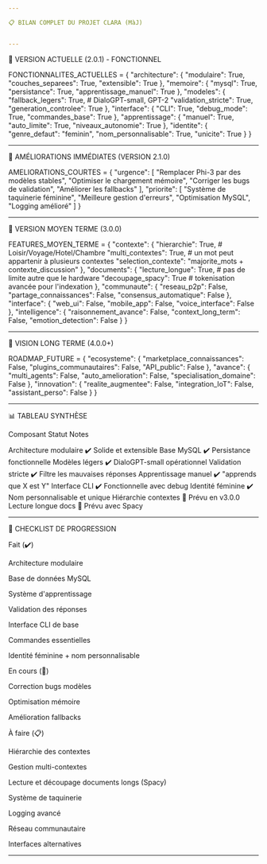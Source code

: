 ```yaml
---

📋 BILAN COMPLET DU PROJET CLARA (MàJ)


---
```


🎯 VERSION ACTUELLE (2.0.1) - FONCTIONNEL

FONCTIONNALITES_ACTUELLES = {
    "architecture": {
        "modulaire": True,
        "couches_separees": True,
        "extensible": True
    },
    "memoire": {
        "mysql": True,
        "persistance": True,
        "apprentissage_manuel": True
    },
    "modeles": {
        "fallback_legers": True,  # DialoGPT-small, GPT-2
        "validation_stricte": True,
        "generation_controlee": True
    },
    "interface": {
        "CLI": True,
        "debug_mode": True,
        "commandes_base": True
    },
    "apprentissage": {
        "manuel": True,
        "auto_limite": True,
        "niveaux_autonomie": True
    },
    "identite": {
        "genre_defaut": "feminin",
        "nom_personnalisable": True,
        "unicite": True
    }
}


---

🔧 AMÉLIORATIONS IMMÉDIATES (VERSION 2.1.0)

AMELIORATIONS_COURTES = {
    "urgence": [
        "Remplacer Phi-3 par des modèles stables",
        "Optimiser le chargement mémoire",
        "Corriger les bugs de validation",
        "Améliorer les fallbacks"
    ],
    "priorite": [
        "Système de taquinerie féminine",
        "Meilleure gestion d'erreurs",
        "Optimisation MySQL",
        "Logging amélioré"
    ]
}


---

🚀 VERSION MOYEN TERME (3.0.0)

FEATURES_MOYEN_TERME = {
    "contexte": {
        "hierarchie": True,  # Loisir/Voyage/Hotel/Chambre
        "multi_contextes": True,  # un mot peut appartenir à plusieurs contextes
        "selection_contexte": "majorite_mots + contexte_discussion"
    },
    "documents": {
        "lecture_longue": True,   # pas de limite autre que le hardware
        "decoupage_spacy": True   # tokenisation avancée pour l'indexation
    },
    "communaute": {
        "reseau_p2p": False,
        "partage_connaissances": False,
        "consensus_automatique": False
    },
    "interface": {
        "web_ui": False,
        "mobile_app": False,
        "voice_interface": False
    },
    "intelligence": {
        "raisonnement_avance": False,
        "context_long_term": False,
        "emotion_detection": False
    }
}


---

🌟 VISION LONG TERME (4.0.0+)

ROADMAP_FUTURE = {
    "ecosysteme": {
        "marketplace_connaissances": False,
        "plugins_communautaires": False,
        "API_public": False
    },
    "avance": {
        "multi_agents": False,
        "auto_amelioration": False,
        "specialisation_domaine": False
    },
    "innovation": {
        "realite_augmentee": False,
        "integration_IoT": False,
        "assistant_perso": False
    }
}


---

📊 TABLEAU SYNTHÈSE

Composant	Statut	Notes

Architecture modulaire	✔️	Solide et extensible
Base MySQL	✔️	Persistance fonctionnelle
Modèles légers	✔️	DialoGPT-small opérationnel
Validation stricte	✔️	Filtre les mauvaises réponses
Apprentissage manuel	✔️	"apprends que X est Y"
Interface CLI	✔️	Fonctionnelle avec debug
Identité féminine	✔️	Nom personnalisable et unique
Hiérarchie contextes	🔄	Prévu en v3.0.0
Lecture longue docs	🔄	Prévu avec Spacy



---

📝 CHECKLIST DE PROGRESSION

Fait (✔️)

Architecture modulaire

Base de données MySQL

Système d'apprentissage

Validation des réponses

Interface CLI de base

Commandes essentielles

Identité féminine + nom personnalisable


En cours (🔄)

Correction bugs modèles

Optimisation mémoire

Amélioration fallbacks


À faire (📋)

Hiérarchie des contextes

Gestion multi-contextes

Lecture et découpage documents longs (Spacy)

Système de taquinerie

Logging avancé

Réseau communautaire

Interfaces alternatives



---
